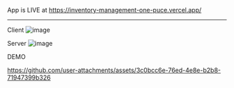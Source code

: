 

App is LIVE at https://inventory-management-one-puce.vercel.app/

____________________________________________________________________________

Client
![image](https://github.com/user-attachments/assets/0f523e7e-1175-46d7-844c-0e120ed6b3d6)

Server
![image](https://github.com/user-attachments/assets/f2533728-cfc0-46d9-831e-81e8e07af95a)

DEMO

https://github.com/user-attachments/assets/3c0bcc6e-76ed-4e8e-b2b8-71947399b326

